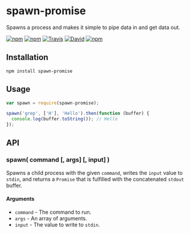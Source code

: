 # spawn-promise

Spawns a process and makes it simple to pipe data in and get data out.

[![npm](https://img.shields.io/npm/v/spawn-promise.svg)]()
[![npm](https://img.shields.io/npm/l/spawn-promise.svg)]()
[![Travis](https://img.shields.io/travis/panosoft/spawn-promise.svg)]()
[![David](https://img.shields.io/david/panosoft/spawn-promise.svg)]()
[![npm](https://img.shields.io/npm/dm/spawn-promise.svg)]()

## Installation

```
npm install spawn-promise
```

## Usage

```js
var spawn = require(spawn-promise);

spawn('grep', ['H'], 'Hello').then(function (buffer) {
  console.log(buffer.toString()); // Hello
});
```

## API

### spawn( command [, args] [, input] )

Spawns a child process with the given `command`, writes the `input` value to `stdin`, and returns a `Promise` that is fulfilled with the concatenated `stdout` buffer.

#### Arguments

- `command` - The command to run.
- `args` - An array of arguments.
- `input` - The value to write to `stdin`.
